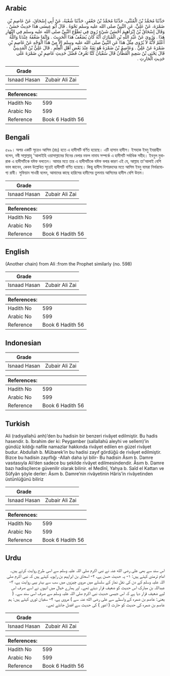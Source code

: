 ## Arabic


<div dir="rtl" lang="ar" style={{fontSize:'larger',backgroundColor:'#f8f9fa',padding:20}}>
حَدَّثَنَا مُحَمَّدُ بْنُ الْمُثَنَّى، حَدَّثَنَا مُحَمَّدُ بْنُ جَعْفَرٍ، حَدَّثَنَا شُعْبَةُ، عَنْ أَبِي إِسْحَاقَ، عَنْ عَاصِمِ بْنِ ضَمْرَةَ، عَنْ عَلِيٍّ، عَنِ النَّبِيِّ صلى الله عليه وسلم نَحْوَهُ ‏.‏ قَالَ أَبُو عِيسَى هَذَا حَدِيثٌ حَسَنٌ ‏.‏ وَقَالَ إِسْحَاقُ بْنُ إِبْرَاهِيمَ أَحْسَنُ شَيْءٍ رُوِيَ فِي تَطَوُّعِ النَّبِيِّ صلى الله عليه وسلم فِي النَّهَارِ هَذَا ‏.‏ وَرُوِيَ عَنْ عَبْدِ اللَّهِ بْنِ الْمُبَارَكِ أَنَّهُ كَانَ يُضَعِّفُ هَذَا الْحَدِيثَ ‏.‏ وَإِنَّمَا ضَعَّفَهُ عِنْدَنَا وَاللَّهُ أَعْلَمُ لأَنَّهُ لاَ يُرْوَى مِثْلُ هَذَا عَنِ النَّبِيِّ صلى الله عليه وسلم إِلاَّ مِنْ هَذَا الْوَجْهِ عَنْ عَاصِمِ بْنِ ضَمْرَةَ عَنْ عَلِيٍّ ‏.‏ وَعَاصِمُ بْنُ ضَمْرَةَ هُوَ ثِقَةٌ عِنْدَ بَعْضِ أَهْلِ الْعِلْمِ ‏.‏ قَالَ عَلِيُّ بْنُ الْمَدِينِيِّ قَالَ يَحْيَى بْنُ سَعِيدٍ الْقَطَّانُ قَالَ سُفْيَانُ كُنَّا نَعْرِفُ فَضْلَ حَدِيثِ عَاصِمِ بْنِ ضَمْرَةَ عَلَى حَدِيثِ الْحَارِثِ ‏.‏
</div>
<div style={{backgroundColor:'#f8f9fa',padding:20, marginBottom: 10}}><table> <thead> <tr> <th>Grade</th> <th></th> </tr> </thead> <tbody> <tr><td>Isnaad Hasan</td><td>Zubair Ali Zai</td></tr></tbody></table><table> <thead> <tr> <th>References:</th> <th></th> </tr> </thead> <tbody><tr><td>Hadith No</td><td>599</td></tr><tr><td>Arabic No</td><td>599</td></tr><tr><td>Reference</td><td>Book 6 Hadith 56</td></tr></tbody></table></div>

## Bengali


<div dir="ltr" lang="bn" style={{fontSize:'larger',backgroundColor:'#f8f9fa',padding:20}}>
৫৯৯। অপর একটি সূত্রেও আসিম (রাঃ) হতে এ হাদীসটি বর্ণিত হয়েছে। এটি হাসান হাদীস। ইসহাক ইবনু ইবরাহীম বলেন, নবী সাল্লাল্লাহু 'আলাইহি ওয়াসাল্লামের দিনের বেলার নফল নামায সম্পর্কে এ হাদীসটি সর্বাধিক সহীহ। ইবনুল মুবারাক এ হাদীসটিকে যঈফ বলতেন। আমার মতে তার এ হাদীসটিকে যঈফ বলার কারণ এই যে, আল্লাহ তা'আলাই বেশি ভাল জানেন, কেবল উল্লেখিত সূত্রেই হাদীসটি বর্ণিত হয়েছে। কিন্তু হাদীস বিশারদদের মতে আসিম ইবনু যামরা নির্ভরযোগ্য রাবী। সুফিয়ান সাওরী বলেন, আমাদের কাছে হারিসের হাদীসের তুলনায় আসিমের হাদীস বেশি উত্তম।
</div>
<div style={{backgroundColor:'#f8f9fa',padding:20, marginBottom: 10}}><table> <thead> <tr> <th>Grade</th> <th></th> </tr> </thead> <tbody> <tr><td>Isnaad Hasan</td><td>Zubair Ali Zai</td></tr></tbody></table><table> <thead> <tr> <th>References:</th> <th></th> </tr> </thead> <tbody><tr><td>Hadith No</td><td>599</td></tr><tr><td>Arabic No</td><td>599</td></tr><tr><td>Reference</td><td>Book 6 Hadith 56</td></tr></tbody></table></div>

## English


<div dir="ltr" lang="en" style={{fontSize:'larger',backgroundColor:'#f8f9fa',padding:20}}>
(Another chain) from Ali :from the Prophet similarly (no. 598)
</div>
<div style={{backgroundColor:'#f8f9fa',padding:20, marginBottom: 10}}><table> <thead> <tr> <th>Grade</th> <th></th> </tr> </thead> <tbody> <tr><td>Isnaad Hasan</td><td>Zubair Ali Zai</td></tr></tbody></table><table> <thead> <tr> <th>References:</th> <th></th> </tr> </thead> <tbody><tr><td>Hadith No</td><td>599</td></tr><tr><td>Arabic No</td><td>599</td></tr><tr><td>Reference</td><td>Book 6 Hadith 56</td></tr></tbody></table></div>

## Indonesian


<div dir="ltr" lang="id" style={{fontSize:'larger',backgroundColor:'#f8f9fa',padding:20}}>

</div>
<div style={{backgroundColor:'#f8f9fa',padding:20, marginBottom: 10}}><table> <thead> <tr> <th>Grade</th> <th></th> </tr> </thead> <tbody> <tr><td>Isnaad Hasan</td><td>Zubair Ali Zai</td></tr></tbody></table><table> <thead> <tr> <th>References:</th> <th></th> </tr> </thead> <tbody><tr><td>Hadith No</td><td>599</td></tr><tr><td>Arabic No</td><td>599</td></tr><tr><td>Reference</td><td>Book 6 Hadith 56</td></tr></tbody></table></div>

## Turkish


<div dir="ltr" lang="tr" style={{fontSize:'larger',backgroundColor:'#f8f9fa',padding:20}}>
Ali (radıyallahü anh)’den bu hadisin bir benzeri rivâyet edilmiştir. Bu hadis hasendir. b. İbrahim der ki: Peygamber (sallallahü aleyhi ve sellem)’in gündüz kıldığı nafile namazlar hakkında rivâyet edilen en güzel rivâyet budur. Abdullah b. Mübarek’in bu hadisi zayıf gördüğü de rivâyet edilmiştir. Bizce bu hadisin zayıflığı -Allah daha iyi bilir- Bu hadisin Âsım b. Damre vasıtasıyla Ali’den sadece bu şekilde rivâyet edilmesindendir. Âsım b. Damre bazı hadisçilerce güvenilir olarak bilinir. el Medînî, Yahya b. Saîd el Kattan ve Sûfyân şöyle derler: Âsım b. Damre’nin rivâyetinin Hâris’in rivâyetinden üstünlüğünü biliriz
</div>
<div style={{backgroundColor:'#f8f9fa',padding:20, marginBottom: 10}}><table> <thead> <tr> <th>Grade</th> <th></th> </tr> </thead> <tbody> <tr><td>Isnaad Hasan</td><td>Zubair Ali Zai</td></tr></tbody></table><table> <thead> <tr> <th>References:</th> <th></th> </tr> </thead> <tbody><tr><td>Hadith No</td><td>599</td></tr><tr><td>Arabic No</td><td>599</td></tr><tr><td>Reference</td><td>Book 6 Hadith 56</td></tr></tbody></table></div>

## Urdu


<div dir="rtl" lang="ur" style={{fontSize:'larger',backgroundColor:'#f8f9fa',padding:20}}>
اس سند سے بھی علی رضی الله عنہ نے نبی اکرم صلی اللہ علیہ وسلم سے اسی طرح روایت کرتے ہیں۔ امام ترمذی کہتے ہیں: ۱- یہ حدیث حسن ہے، ۲- اسحاق بن ابراہیم بن راہویہ کہتے ہیں کہ نبی اکرم صلی اللہ علیہ وسلم کے دن کی نفل نماز کے سلسلے میں مروی چیزوں میں سب سے بہتر یہی روایت ہے، ۳- عبداللہ بن مبارک اس حدیث کو ضعیف قرار دیتے تھے۔ اور ہمارے خیال میں انہوں نے اسے صرف اس لیے ضعیف قرار دیا ہے کہ اس جیسی حدیث نبی اکرم صلی اللہ علیہ وسلم سے صرف اسی سند سے۔ ( یعنی: عاصم بن ضمرہ کے واسطے سے علی رضی الله عنہ سے ) مروی ہے، ۴- سفیان ثوری کہتے ہیں: ہم عاصم بن ضمرہ کی حدیث کو حارث ( اعور ) کی حدیث سے افضل جانتے تھے۔
</div>
<div style={{backgroundColor:'#f8f9fa',padding:20, marginBottom: 10}}><table> <thead> <tr> <th>Grade</th> <th></th> </tr> </thead> <tbody> <tr><td>Isnaad Hasan</td><td>Zubair Ali Zai</td></tr></tbody></table><table> <thead> <tr> <th>References:</th> <th></th> </tr> </thead> <tbody><tr><td>Hadith No</td><td>599</td></tr><tr><td>Arabic No</td><td>599</td></tr><tr><td>Reference</td><td>Book 6 Hadith 56</td></tr></tbody></table></div>